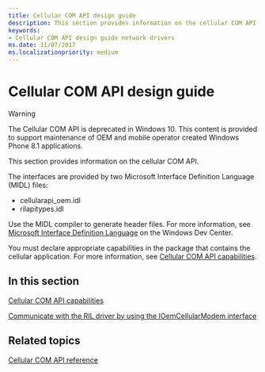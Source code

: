 ```yaml
---
title: Cellular COM API design guide
description: This section provides information on the cellular COM API.
keywords:
- Cellular COM API design guide network drivers
ms.date: 11/07/2017
ms.localizationpriority: medium
---
```


# Cellular COM API design guide

> [!WARNING]
> The Cellular COM API is deprecated in Windows 10. This content is provided to support maintenance of OEM and mobile operator created Windows Phone 8.1 applications.

This section provides information on the cellular COM API.

The interfaces are provided by two Microsoft Interface Definition Language (MIDL) files:

- cellularapi_oem.idl
- rilapitypes.idl

Use the MIDL compiler to generate header files. For more information, see [Microsoft Interface Definition Language](/windows/desktop/Midl/midl-start-page) on the Windows Dev Center.

You must declare appropriate capabilities in the package that contains the cellular application. For more information, see [Cellular COM API capabilities](cellular-com-api-capabilities.md).

## In this section

[Cellular COM API capabilities](cellular-com-api-capabilities.md)

[Communicate with the RIL driver by using the IOemCellularModem interface](communicate-with-the-ril-driver-by-using-the-ioemcellularmodem-interface.md)

## Related topics

[Cellular COM API reference](/previous-versions/windows/hardware/cellular/dn946508(v=vs.85))
